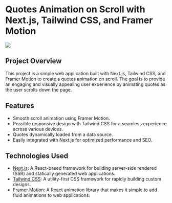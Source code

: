 # Quotes Animation on Scroll with Next.js, Tailwind CSS, and Framer Motion


![](demo.gif)


## Project Overview

This project is a simple web application built with Next.js, Tailwind CSS, and Framer Motion to create a quotes animation on scroll. The goal is to provide an engaging and visually appealing user experience by animating quotes as the user scrolls down the page.

## Features

- Smooth scroll animation using Framer Motion.
- Possible responsive design with Tailwind CSS for a seamless experience across various devices.
- Quotes dynamically loaded from a data source.
- Easily integrated with Next.js for optimized performance and SEO.

## Technologies Used

- [Next.js](https://nextjs.org/): A React-based framework for building server-side rendered (SSR) and statically generated web applications.
- [Tailwind CSS](https://tailwindcss.com/): A utility-first CSS framework for rapidly building custom designs.
- [Framer Motion](https://www.framer.com/motion/): A React animation library that makes it simple to add fluid animations to web applications.

